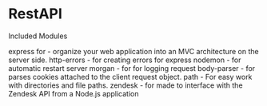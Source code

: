 # RestAPI
 Included Modules
 
 express for - organize your web application into an MVC architecture on the server side.
 http-errors - for creating errors for express 
 nodemon - for automatic restart server
 morgan - for for logging request
 body-parser - for  parses cookies attached to the client request object. 
 path - For easy work with directories and file paths.
 zendesk - for  made to interface with the Zendesk API from a Node.js application

